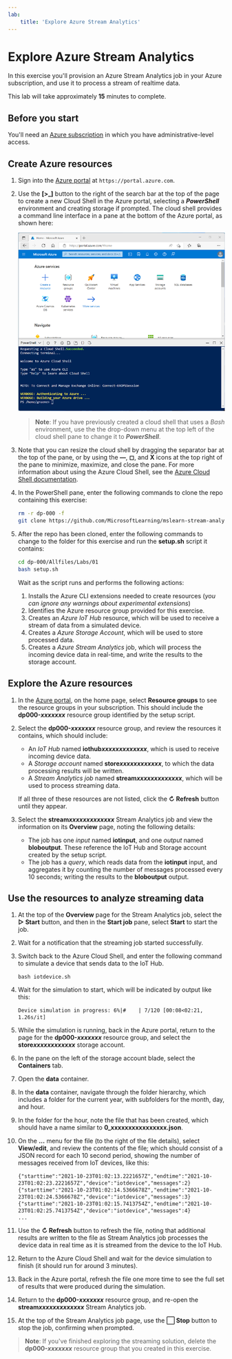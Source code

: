 ```yaml
---
lab:
    title: 'Explore Azure Stream Analytics'
---
```


# Explore Azure Stream Analytics

In this exercise you'll provision an Azure Stream Analytics job in your Azure subscription, and use it to process a stream of realtime data.

This lab will take approximately **15** minutes to complete.

## Before you start

You'll need an [Azure subscription](https://azure.microsoft.com/free) in which you have administrative-level access.

## Create Azure resources

1. Sign into the [Azure portal](https://portal.azure.com) at `https://portal.azure.com`.
2. Use the **[\>_]** button to the right of the search bar at the top of the page to create a new Cloud Shell in the Azure portal, selecting a ***PowerShell*** environment and creating storage if prompted. The cloud shell provides a command line interface in a pane at the bottom of the Azure portal, as shown here:

    ![Azure portal with a cloud shell pane](./images/cloud-shell.png)

    > **Note**: If you have previously created a cloud shell that uses a *Bash* environment, use the the drop-down menu at the top left of the cloud shell pane to change it to ***PowerShell***.

3. Note that you can resize the cloud shell by dragging the separator bar at the top of the pane, or by using the **&#8212;**, **&#9723;**, and **X** icons at the top right of the pane to minimize, maximize, and close the pane. For more information about using the Azure Cloud Shell, see the [Azure Cloud Shell documentation](https://docs.microsoft.com/azure/cloud-shell/overview).

4. In the PowerShell pane, enter the following commands to clone the repo containing this exercise:

    ```bash
    rm -r dp-000 -f
    git clone https://github.com/MicrosoftLearning/mslearn-stream-analytics dp-000
    ```

5. After the repo has been cloned, enter the following commands to change to the folder for this exercise and run the **setup.sh** script it contains:

    ```bash
    cd dp-000/Allfiles/Labs/01
    bash setup.sh
    ```

    Wait as the script runs and performs the following actions:

    1. Installs the Azure CLI extensions needed to create resources (*you can ignore any warnings about experimental extensions*)
    1. Identifies the Azure resource group provided for this exercise.
    1. Creates an *Azure IoT Hub* resource, which will be used to receive a stream of data from a simulated device.
    1. Creates a *Azure Storage Account*, which will be used to store processed data.
    1. Creates a *Azure Stream Analytics* job, which will process the incoming device data in real-time, and write the results to the storage account.

## Explore the Azure resources

1. In the [Azure portal](https://portal.azure.com?azure-portal=true), on the home page, select **Resource groups** to see the resource groups in your subscription. This should include the **dp000-*xxxxxxx*** resource group identified by the setup script.
2. Select the **dp000-*xxxxxxx*** resource group, and review the resources it contains, which should include:
    - An *IoT Hub* named **iothub*xxxxxxxxxxxxx***, which is used to receive incoming device data.
    - A *Storage account* named **store*xxxxxxxxxxxx***, to which the data processing results will be written.
    - A *Stream Analytics job* named **stream*xxxxxxxxxxxxx***, which will be used to process streaming data.

    If all three of these resources are not listed, click the **&#8635; Refresh** button until they appear.

3. Select the **stream*xxxxxxxxxxxxx*** Stream Analytics job and view the information on its **Overview** page, noting the following details:
    - The job has one *input* named **iotinput**, and one *output* named **bloboutput**. These reference the IoT Hub and Storage account created by the setup script.
    - The job has a *query*, which reads data from the **iotinput** input, and aggregates it by counting the number of messages processed every 10 seconds; writing the results to the **bloboutput** output.

## Use the resources to analyze streaming data

1. At the top of the **Overview** page for the Stream Analytics job, select the **&#9655; Start** button, and then in the **Start job** pane, select **Start** to start the job.
2. Wait for a notification that the streaming job started successfully.
3. Switch back to the Azure Cloud Shell, and enter the following command to simulate a device that sends data to the IoT Hub.

    ```
    bash iotdevice.sh
    ```

4. Wait for the simulation to start, which will be indicated by output like this:

    ```
    Device simulation in progress: 6%|#    | 7/120 [00:08<02:21, 1.26s/it]
    ```

5. While the simulation is running, back in the Azure portal, return to the page for the **dp000-*xxxxxxx*** resource group, and select the **store*xxxxxxxxxxxx*** storage account.
6. In the pane on the left of the storage account blade, select the **Containers** tab.
7. Open the **data** container.
8. In the **data** container, navigate through the folder hierarchy, which includes a folder for the current year, with subfolders for the month, day, and hour.
9. In the folder for the hour, note the file that has been created, which should have a name similar to **0_xxxxxxxxxxxxxxxx.json**.
10. On the **...** menu for the file (to the right of the file details), select **View/edit**, and review the contents of the file; which should consist of a JSON record for each 10 second period, showing the number of messages received from IoT devices, like this:

    ```
    {"starttime":"2021-10-23T01:02:13.2221657Z","endtime":"2021-10-23T01:02:23.2221657Z","device":"iotdevice","messages":2}
    {"starttime":"2021-10-23T01:02:14.5366678Z","endtime":"2021-10-23T01:02:24.5366678Z","device":"iotdevice","messages":3}
    {"starttime":"2021-10-23T01:02:15.7413754Z","endtime":"2021-10-23T01:02:25.7413754Z","device":"iotdevice","messages":4}
    ...
    ```

11. Use the **&#8635; Refresh** button to refresh the file, noting that additional results are written to the file as Stream Analytics job processes the device data in real time as it is streamed from the device to the IoT Hub.
12. Return to the Azure Cloud Shell and wait for the device simulation to finish (it should run for around 3 minutes).
13. Back in the Azure portal, refresh the file one more time to see the full set of results that were produced during the simulation.
14. Return to the **dp000-*xxxxxxx*** resource group, and re-open the **stream*xxxxxxxxxxxxx*** Stream Analytics job.
15. At the top of the Stream Analytics job page, use the **&#11036; Stop** button to stop the job, confirming when prompted.

> **Note**: If you've finished exploring the streaming solution, delete the **dp000-*xxxxxxx*** resource group that you created in this exercise.
